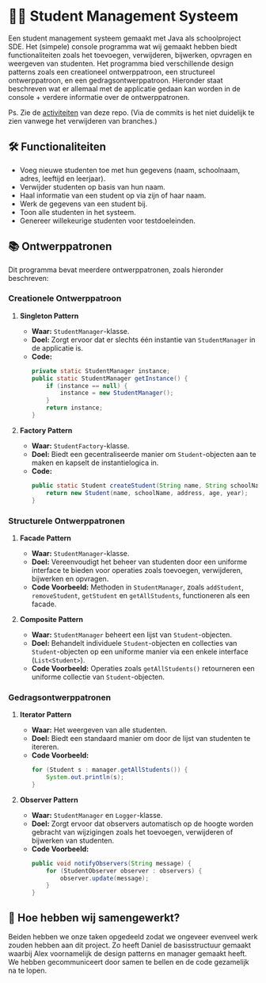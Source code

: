 # 👨‍🎓 Student Management Systeem

Een student management systeem gemaakt met Java als schoolproject SDE. Het (simpele) console programma wat wij gemaakt hebben biedt functionaliteiten zoals het toevoegen, verwijderen, bijwerken, opvragen en weergeven van studenten.
Het programma bied verschillende design patterns zoals een creationeel ontwerppatroon, een structureel ontwerppatroon, en een gedragsontwerppatroon. Hieronder staat beschreven wat er allemaal met de applicatie gedaan kan worden in de console + verdere informatie over de ontwerppatronen.

Ps. Zie de [activiteiten](https://github.com/AlexLamper/SDE/activity) van deze repo. (Via de commits is het niet duidelijk te zien vanwege het verwijderen van branches.)

## 🛠️ Functionaliteiten

- Voeg nieuwe studenten toe met hun gegevens (naam, schoolnaam, adres, leeftijd en leerjaar).
- Verwijder studenten op basis van hun naam.
- Haal informatie van een student op via zijn of haar naam.
- Werk de gegevens van een student bij.
- Toon alle studenten in het systeem.
- Genereer willekeurige studenten voor testdoeleinden.

## 📚 Ontwerppatronen

Dit programma bevat meerdere ontwerppatronen, zoals hieronder beschreven:

### Creationele Ontwerppatroon

1. **Singleton Pattern**
   - **Waar:** `StudentManager`-klasse.
   - **Doel:** Zorgt ervoor dat er slechts één instantie van `StudentManager` in de applicatie is.
   - **Code:** 
     ```java
     private static StudentManager instance;
     public static StudentManager getInstance() {
         if (instance == null) {
             instance = new StudentManager();
         }
         return instance;
     }
     ```

2. **Factory Pattern**
   - **Waar:** `StudentFactory`-klasse.
   - **Doel:** Biedt een gecentraliseerde manier om `Student`-objecten aan te maken en kapselt de instantielogica in.
   - **Code:**
     ```java
     public static Student createStudent(String name, String schoolName, String address, int age, int year) {
         return new Student(name, schoolName, address, age, year);
     }
     ```

### Structurele Ontwerppatronen

1. **Facade Pattern**
   - **Waar:** `StudentManager`-klasse.
   - **Doel:** Vereenvoudigt het beheer van studenten door een uniforme interface te bieden voor operaties zoals toevoegen, verwijderen, bijwerken en opvragen.
   - **Code Voorbeeld:** Methoden in `StudentManager`, zoals `addStudent`, `removeStudent`, `getStudent` en `getAllStudents`, functioneren als een facade.

2. **Composite Pattern**
   - **Waar:** `StudentManager` beheert een lijst van `Student`-objecten.
   - **Doel:** Behandelt individuele `Student`-objecten en collecties van `Student`-objecten op een uniforme manier via een enkele interface (`List<Student>`).
   - **Code Voorbeeld:** Operaties zoals `getAllStudents()` retourneren een uniforme collectie van `Student`-objecten.

### Gedragsontwerppatronen

1. **Iterator Pattern**
   - **Waar:** Het weergeven van alle studenten.
   - **Doel:** Biedt een standaard manier om door de lijst van studenten te itereren.
   - **Code Voorbeeld:** 
     ```java
     for (Student s : manager.getAllStudents()) {
         System.out.println(s);
     }
     ```

2. **Observer Pattern**
   - **Waar:** `StudentManager` en `Logger`-klasse.
   - **Doel:** Zorgt ervoor dat observers automatisch op de hoogte worden gebracht van wijzigingen zoals het toevoegen, verwijderen of bijwerken van studenten.
   - **Code Voorbeeld:**
     ```java
     public void notifyObservers(String message) {
         for (StudentObserver observer : observers) {
             observer.update(message);
         }
     }
     ```

## 🤝 Hoe hebben wij samengewerkt?

Beiden hebben we onze taken opgedeeld zodat we ongeveer evenveel werk zouden hebben aan dit project. Zo heeft Daniel de basisstructuur gemaakt waarbij Alex voornamelijk de design patterns en manager gemaakt heeft.
We hebben gecommuniceert door samen te bellen en de code gezamelijk na te lopen.
